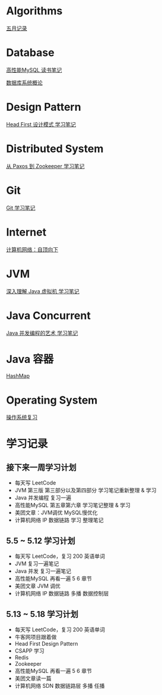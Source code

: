 # Algorithms

[五月记录](https://github.com/Wayne-98/Note/tree/master/Algorithms/May)

# Database

[高性能MySQL 读书笔记](https://github.com/Wayne-98/Note/tree/master/Database/MySQL)

[数据库系统概论](https://github.com/Wayne-98/Note/tree/master/Database/数据库系统概论)

# Design Pattern

[Head First 设计模式 学习笔记](https://github.com/Wayne-98/Note/tree/master/Design%20Pattern)

# Distributed System

[从  Paxos 到 Zookeeper 学习笔记](https://github.com/Wayne-98/Note/tree/master/Distributed%20System)

# Git

[Git 学习笔记](https://github.com/Wayne-98/Note/blob/master/Git/Git%20学习笔记.md)

#  Internet

[计算机网络：自顶向下](https://github.com/Wayne-98/Note/tree/master/Internet)

# JVM

[深入理解 Java 虚拟机 学习笔记](https://github.com/Wayne-98/Note/tree/master/JVM)

# Java Concurrent

[Java 并发编程的艺术 学习笔记](https://github.com/Wayne-98/Note/tree/master/Java%20Concurrent)

# Java 容器

[HashMap](https://github.com/Wayne-98/Note/blob/master/Java%20容器/HashMap.md)

# Operating System

[操作系统复习](https://github.com/Wayne-98/Note/tree/master/Operating%20System)



# 学习记录

## 接下来一周学习计划

* 每天写 LeetCode
* JVM 第三版 第三部分以及第四部分 学习笔记重新整理 & 学习
* Java 并发编程 复习一遍
* 高性能MySQL 第五章第六章 学习笔记整理 & 学习
* 美团文章：JVM调优 MySQL慢优化
* 计算机网络 IP 数据链路 学习 整理笔记



## 5.5 ~ 5.12 学习计划

* 每天写 LeetCode，复习 200 英语单词
* JVM 复习一遍笔记
* Java 并发 复习一遍笔记
* 高性能MySQL 再看一遍 5 6 章节
* 美团文章 JVM 调优
* 计算机网络 IP 数据链路 多播 数据控制层



## 5.13 ~ 5.18 学习计划

- 每天写 LeetCode，复习 200 英语单词
- 牛客网项目跟着做
- Head First Design Pattern
- CSAPP 学习
- Redis
- Zookeeper
- 高性能MySQL 再看一遍 5 6 章节
- 美团文章读一篇
- 计算机网络 SDN 数据链路层 多播 任播
